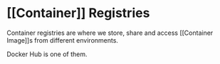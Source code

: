 # [[Container]] Registries

Container registries are where we store, share and access [[Container Image]]s from different environments.

Docker Hub is one of them.

